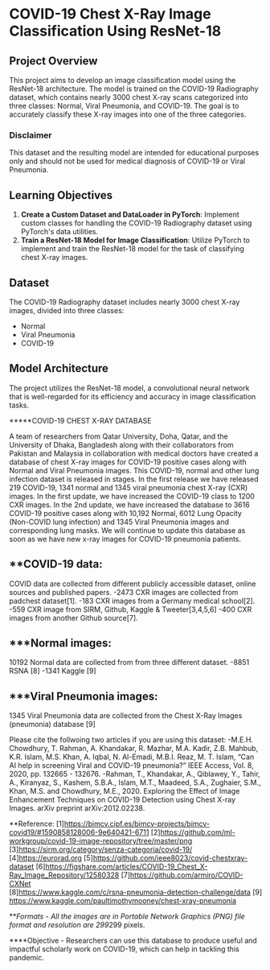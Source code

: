 # COVID-19 Chest X-Ray Image Classification Using ResNet-18

## Project Overview
This project aims to develop an image classification model using the ResNet-18 architecture. The model is trained on the COVID-19 Radiography dataset, which contains nearly 3000 chest X-ray scans categorized into three classes: Normal, Viral Pneumonia, and COVID-19. The goal is to accurately classify these X-ray images into one of the three categories.

### Disclaimer
This dataset and the resulting model are intended for educational purposes only and should not be used for medical diagnosis of COVID-19 or Viral Pneumonia.

## Learning Objectives
1. **Create a Custom Dataset and DataLoader in PyTorch**: Implement custom classes for handling the COVID-19 Radiography dataset using PyTorch's data utilities.
2. **Train a ResNet-18 Model for Image Classification**: Utilize PyTorch to implement and train the ResNet-18 model for the task of classifying chest X-ray images.

## Dataset
The COVID-19 Radiography dataset includes nearly 3000 chest X-ray images, divided into three classes:
- Normal
- Viral Pneumonia
- COVID-19

## Model Architecture
The project utilizes the ResNet-18 model, a convolutional neural network that is well-regarded for its efficiency and accuracy in image classification tasks.



*****COVID-19 CHEST X-RAY DATABASE

A team of researchers from Qatar University, Doha, Qatar, and the University of Dhaka, Bangladesh along with their collaborators from Pakistan and Malaysia in collaboration with medical doctors have created a database of chest X-ray images for COVID-19 positive cases along with Normal and Viral Pneumonia images. This COVID-19, normal and other lung infection dataset is released in stages. In the first release we have released 219 COVID-19, 1341 normal and 1345 viral pneumonia chest X-ray (CXR) images. In the first update, we have increased the COVID-19 class to 1200 CXR images. In the 2nd update, we have increased the database to 3616 COVID-19 positive cases along with 10,192 Normal, 6012 Lung Opacity (Non-COVID lung infection) and 1345 Viral Pneumonia images and corresponding lung masks. We will continue to update this database as soon as we have new x-ray images for COVID-19 pneumonia patients.  


**COVID-19 data:
-----------------------
COVID data are collected from different publicly accessible dataset, online sources and published papers.
-2473 CXR images are collected from padchest dataset[1].
-183 CXR images from a Germany medical school[2].
-559 CXR image from SIRM, Github, Kaggle & Tweeter[3,4,5,6]
-400 CXR images from another Github source[7].


***Normal images:
---------------------------------------- 
10192 Normal data are collected from from three different dataset.
-8851 RSNA [8]
-1341 Kaggle [9]


***Viral Pneumonia images:
---------------------------------------- 
1345 Viral Pneumonia data are collected from  the Chest X-Ray Images (pneumonia) database [9]

Please cite the follwoing two articles if you are using this dataset:
-M.E.H. Chowdhury, T. Rahman, A. Khandakar, R. Mazhar, M.A. Kadir, Z.B. Mahbub, K.R. Islam, M.S. Khan, A. Iqbal, N. Al-Emadi, M.B.I. Reaz, M. T. Islam, “Can AI help in screening Viral and COVID-19 pneumonia?” IEEE Access, Vol. 8, 2020, pp. 132665 - 132676.
-Rahman, T., Khandakar, A., Qiblawey, Y., Tahir, A., Kiranyaz, S., Kashem, S.B.A., Islam, M.T., Maadeed, S.A., Zughaier, S.M., Khan, M.S. and Chowdhury, M.E., 2020. Exploring the Effect of Image Enhancement Techniques on COVID-19 Detection using Chest X-ray Images. arXiv preprint arXiv:2012.02238.

**Reference:
[1]https://bimcv.cipf.es/bimcv-projects/bimcv-covid19/#1590858128006-9e640421-6711
[2]https://github.com/ml-workgroup/covid-19-image-repository/tree/master/png
[3]https://sirm.org/category/senza-categoria/covid-19/
[4]https://eurorad.org
[5]https://github.com/ieee8023/covid-chestxray-dataset
[6]https://figshare.com/articles/COVID-19_Chest_X-Ray_Image_Repository/12580328
[7]https://github.com/armiro/COVID-CXNet  
[8]https://www.kaggle.com/c/rsna-pneumonia-detection-challenge/data
[9] https://www.kaggle.com/paultimothymooney/chest-xray-pneumonia


***Formats
    - All the images are in Portable Network Graphics (PNG) file format and resolution are 299*299 pixels.

****Objective
    -  Researchers can use this database to produce useful and impactful scholarly work on COVID-19, which can help in tackling this pandemic. 





